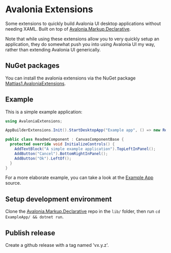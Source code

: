 Avalonia Extensions
====================
Some extensions to quickly build Avalonia UI desktop applications without needing XAML. Built on top
of [Avalonia.Markup.Declarative](https://github.com/AvaloniaUI/Avalonia.Markup.Declarative).

Note that while using these extensions allow you to very quickly setup an application, they do
somewhat push you into using Avalonia UI my way, rather than extending Avalonia UI generically.


NuGet packages
---------------
You can install the avalonia extensions via the NuGet package
[Mattias1.AvaloniaExtensions](https://www.nuget.org/packages/Mattias1.AvaloniaExtensions).


Example
--------
This is a simple example application:
``` csharp
using AvaloniaExtensions;

AppBuilderExtensions.Init().StartDesktopApp("Example app", () => new ReadmeComponent());

public class ReadmeComponent : CanvasComponentBase {
  protected override void InitializeControls() {
    AddTextBlock("A simple example application").TopLeftInPanel();
    AddButton("Cancel").BottomRightInPanel();
    AddButton("Ok").LeftOf();
  }
}
```

For a more elaborate example, you can take a look at the
[Example App](https://github.com/Mattias1/avalonia-extensions/tree/master/ExampleApp) source.


Setup development environment
------------------------------
Clone the [Avalonia.Markup.Declarative](https://github.com/AvaloniaUI/Avalonia.Markup.Declarative)
repo in the `lib/` folder, then run `cd ExampleApp/ && dotnet run`.


Publish release
----------------
Create a github release with a tag named 'vx.y.z'.
